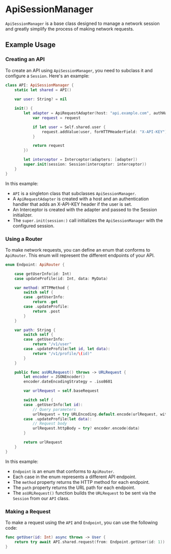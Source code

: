 #  ApiSessionManager

`ApiSessionManager` is a base class designed to manage a network session and greatly simplify the process of making network requests.

## Example Usage

### Creating an API

To create an API using `ApiSessionManager`, you need to subclass it and configure a `Session`. Here's an example:


```swift
class API: ApiSessionManager {
    static let shared = API()
    
    var user: String? = nil

    init() {
        let adapter = ApiRequestAdapter(host: "api.example.com", authHandler: { request in
            var request = request

            if let user = Self.shared.user {
                request.addValue(user, forHTTPHeaderField: "X-API-KEY")
            }

            return request
        })

        let interceptor = Interceptor(adapters: [adapter])
        super.init(session: Session(interceptor: interceptor))
    }
}
```

In this example:

* `API` is a singleton class that subclasses `ApiSessionManager`.
* A `ApiRequestAdapter` is created with a host and an authentication handler that adds an X-API-KEY header if the user is set.
* An Interceptor is created with the adapter and passed to the Session initializer.
* The `super.init(session:)` call initializes the `ApiSessionManager` with the configured session.

### Using a Router
To make network requests, you can define an enum that conforms to `ApiRouter`. This enum will represent the different endpoints of your API.

```swift
enum Endpoint: ApiRouter {

    case getUserInfo(id: Int)
    case updateProfile(id: Int, data: MyData)

    var method: HTTPMethod {
        switch self {
        case .getUserInfo:
            return .get
        case .updateProfile:
            return .post
        }
    }

    var path: String {
        switch self {
        case .getUserInfo:
            return "/v1/user"
        case .updateProfile(let id, let data):
            return "/v1/profile/\(id)"
        }
    }

    public func asURLRequest() throws -> URLRequest {
        let encoder = JSONEncoder()
        encoder.dateEncodingStrategy = .iso8601

        var urlRequest = self.baseRequest

        switch self {
        case .getUserInfo(let id):
            // Query parameters
            urlRequest = try URLEncoding.default.encode(urlRequest, with: ["userId": id])
        case .updateProfile(let data):
            // Request body
            urlRequest.httpBody = try? encoder.encode(data)
        }

        return urlRequest
    }
}
```

In this example:

* `Endpoint` is an enum that conforms to `ApiRouter`.
* Each case in the enum represents a different API endpoint.
* The `method` property returns the HTTP method for each endpoint.
* The `path` property returns the URL path for each endpoint.
* The `asURLRequest()` function builds the `URLRequest` to be sent via the `Session` from our `API` class.

### Making a Request
To make a request using the `API` and `Endpoint`, you can use the following code:

```swift
func getUser(id: Int) async throws -> User {
    return try await API.shared.request(from: Endpoint.getUser(id: 1))
}
```
